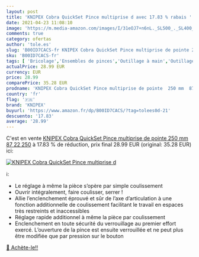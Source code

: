 ```yaml
---
layout: post
title: 'KNIPEX Cobra QuickSet Pince multiprise d avec 17.83 % rabais '
date: 2021-04-23 11:08:10
image: 'https://m.media-amazon.com/images/I/31eOJ7+n6nL._SL500_._SL400_.jpg'
comments: true
category: ofertas
author: 'tole.es'
slug: 'B00ID7CACS-fr KNIPEX Cobra QuickSet Pince multiprise de pointe 250 mm 87...'
sku: 'B00ID7CACS-fr'
tags: [ 'Bricolage','Ensembles de pinces','Outillage à main','Outillage à main et électroportatif','Pinces et tenailles','knipex', ]
actualPrice: 28.99 EUR
currency: EUR
price: 28.99
comparePrice: 35.28 EUR
prodname: 'KNIPEX Cobra QuickSet Pince multiprise de pointe  250 mm  87 22 250'
country: 'fr'
flag: '🇫🇷'
brand: 'KNIPEX'
buyurl: 'https://www.amazon.fr/dp/B00ID7CACS/?tag=tolees0d-21'
descuento: '17.83'
average: '28.99'
---
```


C'est en vente [KNIPEX Cobra QuickSet Pince multiprise de pointe  250 mm  87 22 250](https://www.amazon.fr/dp/B00ID7CACS/?tag=tolees0d-21)  à  17.83 % de réduction, prix final  28.99 EUR (original: 35.28 EUR) ici:

[![KNIPEX Cobra QuickSet Pince multiprise d](https://m.media-amazon.com/images/I/31eOJ7+n6nL._SL500_._SL400_.jpg)](https://www.amazon.fr/dp/B00ID7CACS/?tag=tolees0d-21)

ℹ️:

- Le réglage à même la pièce s’opère par simple coulissement
- Ouvrir intégralement, faire coulisser, serrer !
- Allie l’enclenchement éprouvé et sûr de l’axe d’articulation à une fonction additionnelle de coulissement facilitant le travail en espaces très restreints et inaccessibles
- Réglage rapide additionnel à même la pièce par coulissement
- Enclenchement en toute sécurité du verrouillage au premier effort exercé. L’ouverture de la pince est ensuite verrouillée et ne peut plus être modifiée que par pression sur le bouton

[🛒 Achète-le!!](https://www.amazon.fr/dp/B00ID7CACS/?tag=tolees0d-21)
